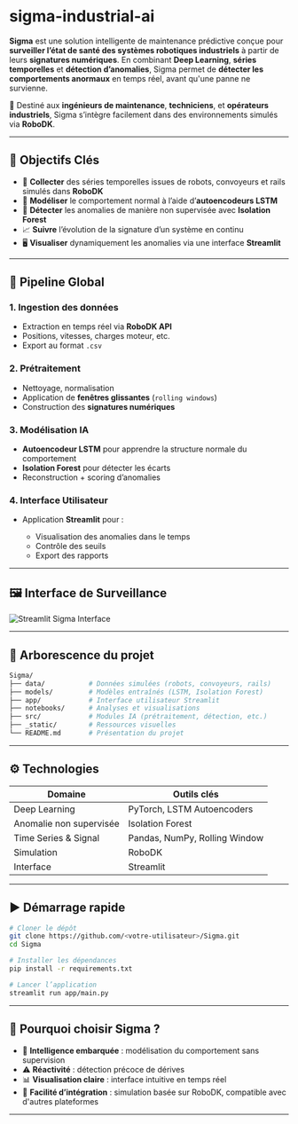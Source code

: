 # sigma-industrial-ai

**Sigma** est une solution intelligente de maintenance prédictive conçue pour **surveiller l’état de santé des systèmes robotiques industriels** à partir de leurs **signatures numériques**.
En combinant **Deep Learning**, **séries temporelles** et **détection d’anomalies**, Sigma permet de **détecter les comportements anormaux** en temps réel, avant qu'une panne ne survienne.

🎯 Destiné aux **ingénieurs de maintenance**, **techniciens**, et **opérateurs industriels**, Sigma s’intègre facilement dans des environnements simulés via **RoboDK**.

---

## 🚀 Objectifs Clés

* 📡 **Collecter** des séries temporelles issues de robots, convoyeurs et rails simulés dans **RoboDK**
* 🧬 **Modéliser** le comportement normal à l’aide d’**autoencodeurs LSTM**
* 🚨 **Détecter** les anomalies de manière non supervisée avec **Isolation Forest**
* 📈 **Suivre** l’évolution de la signature d’un système en continu
* 🖥️ **Visualiser** dynamiquement les anomalies via une interface **Streamlit**

---

## 🔧 Pipeline Global

### 1. Ingestion des données

* Extraction en temps réel via **RoboDK API**
* Positions, vitesses, charges moteur, etc.
* Export au format `.csv` 

### 2. Prétraitement

* Nettoyage, normalisation
* Application de **fenêtres glissantes** (`rolling windows`)
* Construction des **signatures numériques**

### 3. Modélisation IA

* **Autoencodeur LSTM** pour apprendre la structure normale du comportement
* **Isolation Forest** pour détecter les écarts
* Reconstruction + scoring d’anomalies

### 4. Interface Utilisateur

* Application **Streamlit** pour :

  * Visualisation des anomalies dans le temps
  * Contrôle des seuils
  * Export des rapports

---

## 🖼️ Interface de Surveillance

![Streamlit Sigma Interface](./_static/pipeline.svg)

---

## 📂 Arborescence du projet

```bash
Sigma/
├── data/           # Données simulées (robots, convoyeurs, rails)
├── models/         # Modèles entraînés (LSTM, Isolation Forest)
├── app/            # Interface utilisateur Streamlit
├── notebooks/      # Analyses et visualisations
├── src/            # Modules IA (prétraitement, détection, etc.)
├── _static/        # Ressources visuelles
└── README.md       # Présentation du projet
```

---

## ⚙️ Technologies

| Domaine                 | Outils clés                   |
| ----------------------- | ----------------------------- |
| Deep Learning           | PyTorch, LSTM Autoencoders    |
| Anomalie non supervisée | Isolation Forest              |
| Time Series & Signal    | Pandas, NumPy, Rolling Window |
| Simulation              | RoboDK                        |
| Interface               | Streamlit                     |

---

## ▶️ Démarrage rapide

```bash
# Cloner le dépôt
git clone https://github.com/<votre-utilisateur>/Sigma.git
cd Sigma

# Installer les dépendances
pip install -r requirements.txt

# Lancer l’application
streamlit run app/main.py
```

---

## 🏁 Pourquoi choisir Sigma ?

* 🧠 **Intelligence embarquée** : modélisation du comportement sans supervision
* ⚠️ **Réactivité** : détection précoce de dérives
* 📊 **Visualisation claire** : interface intuitive en temps réel
* 🔧 **Facilité d’intégration** : simulation basée sur RoboDK, compatible avec d'autres plateformes

---


